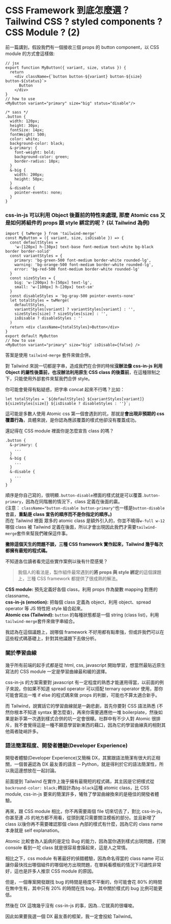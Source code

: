 # CSS Framework 到底怎麼選？Tailwind CSS ? styled components ? CSS Module ? (2)

前一篇講到，假設我們有一個接收三個 props 的 button component，以 CSS module 的方式會這樣做:

```
// jsx
export function MyButton({ variant, size, status }) {
  return
    <div className={`button button-${variant} button-${size} button-${status}`>
      Button
    </div>
}
// how to use
<MyButton variant="primary" size="big" status="disable"/>
```

```
/* sass */
.button {
  width: 120px;
  height: 30px;
  fontSize: 14px;
  fontWeight: 500;
  color: white;
  background-color: black;
  &-primary: {
    font-weight: bold;
    background-color: green;
    border-radius: 10px;
  }
  &-big {
    width: 200px;
    height: 50px;
  }
  &-disable {
    pointer-events: none;
  }
}
```

### css-in-js 可以利用 **Object 後蓋前**的特性來處理, 那麼 Atomic css 又是如何將組件的 props 跟 style 綁定的呢？ (以 Tailwind 為例)

```
import { twMerge } from 'tailwind-merge'
const MyButton = ({ variant, size, isDisable }) => {
  const defaultStyles =
    'w-[120px] h-[30px] text-base font-medium text-white bg-black border border-solid'
  const variantStyles = {
    primary: 'bg-green-500 font-medium border-white rounded-lg',
    warning: 'bg-orange-500 font-medium border-white rounded-lg',
    error: 'bg-red-500 font-medium border-white rounded-lg'
  }
  const sizeStyles = {
    big: 'w-[200px] h-[50px] text-lg',
    small: 'w-[100px] h-[20px] text-sm'
  }
  const disableStyles = 'bg-gray-500 pointer-events-none'
  let totalStyles = twMerge(
    defaultStyles,
    variantStyles[variant] ? variantStyles[variant] : '',
    sizeStyles[size] ? sizeStyles[size] : '',
    isDisable ? disableStyles : ''
  )
  return <div className={totalStyles}>Button</div>
}
export default MyButton
// how to use
<MyButton variant="primary" size="big" isDisable={false} />
```

答案是使用 `tailwind-merge` 套件來做合併。<br>

對 Tailwind 來說一切都是字串，造成我們在合併的時候**沒辦法像 css-in-js 利用 Object 的屬性後蓋前，也沒辦法利用原生 CSS class 的後蓋前**，在這種限制之下，只能使用外部套件來幫我們合併 style。

你可能會覺得有點疑惑，把字串 concat 起來不行嗎？比如：

`` let totalStyles = `${defaultStyles} ${variantStyles[variant]} ${sizeStyles[size]} ${isDisable ? disableStyles : ''}`; ``

這可能是多數人使用 Atomic css 第一個會遇到的坑，那就是**會出現非預期的 css 覆蓋行為**，具體來說，是你認為應該覆蓋的樣式他卻沒有覆蓋成功。

還記得在 CSS module 裡面你是怎麼宣告 class 的嗎？

```
.button {
  &-primary: {
    ...
  }
  &-big {
    ...
  }
  &-disable {
    ...
  }
}
```

順序是你自己寫的，很明顯`.button-disable`裡面的樣式就是可以覆蓋`.button-primary`，因為在同階層的情況下，class 定義在後面的贏。<br>
(注意： `className="button-disable button-primary"`也一樣是`button-disable`會贏，**重點是 class 宣告的順序而不是你指定的順序。)**<br>
而在 Tailwind 裡面 眾多的 atomic class 是額外引入的，你並不曉得`w-full w-12`哪個 class 被 Tailwind 定義在後面，所以才會出現因此我們才需要`tailwind-merge`套件來幫我們確保這件事。

**撇除這個天生的問題不談，三種 CSS framework 實作起來，Tailwind 幾乎每次都擁有最短的程式碼。**

不知道各位讀者看完這些實作案例以後有什麼感覺？<br>

> 我個人的看法是，製作組件最常遇到的**將 props 與 style 綁定**的這個課題上，三種 CSS framework 都提供了很成熟的解法。<br>

**CSS module:** 預先定義好各個 class，利用 props 作為變數 mapping 對應的 classname。<br>
**css-in-js (emotion):** 把每個 class 定義為 object，利用 object、spread operator 等 JS 特性把 style 組合起來。<br>
**Atomic css (Tailwind):** `button` 的每種狀態都是一個 string (class list)，利用`tailwind-merge`套件來做字串組合。<br>

我認為在這個議題上，說哪個 framework 不好用都有點牽強，但或許我們可以在這些程式碼基礎上，針對其他議題下去做分析。

### 關於學習曲線

幾乎所有前端的起手式都是從 html, css, javascript 開始學習，想當然最貼近原生寫法的 CSS module 一定是學習曲線最和緩的選擇。<br>

css-in-js 的方案需要對 javascript 有一定程度的熟悉才能運用得當，以前面的例子來說，你如果不知道 spread operator 可以搭配 ternary operator 使用，那你可能會寫出一堆 if else 的程式碼來做 props 的判斷，可能也不算太適合新手。<br>

而 Tailwind，說實話它的學習曲線就是一齣悲劇，首先你要對 CSS 語法熟悉 (不然你根本不知道 syntax 要怎麼查)，再來你需要適應他一堆 boilerplate，然後如果是新手第一次遇到樣式合併的坑一定會很矇。社群中有不少人對 Atomic 很排斥，我不會覺得這是一種不願意學習新東西的藉口，因為它的學習曲線真的相對其他兩者陡峭許多。<br>

### 語法簡潔程度、開發者體驗(Developer Experience)

開發者體驗(Developer Experience)又簡稱 DX，其實跟語法簡潔有很大的正相關，一個普遍認為 DX 最友善的語言 ─ Python，就是得利於它的語法簡潔性，所以我這邊想放在一起討論。

前面提到 Tailwind 在實作上幾乎擁有最簡短的程式碼，其主因是它把樣式從`backround-color: black;`轉設計為`bg-black`這種 atomic class，比 CSS module, css-in-js 要來的簡潔許多，犧牲了學習曲線換來的是極佳的開發者體驗。

再來，跟 CSS module 相比，你不再需要兩個 file 切來切去了，對比 css-in-js，你甚至連 JS 的地方都不用看，從頭到尾只需要關注模板的部分。並且新增了 class 以後你再不需要確認那個 class 內部的樣式有什麼，因為它的 class name 本身就是 self explanation。

Atomic 比較會為人詬病的是定位 Bug 的能力，因為當你遇到樣式出現問題，打開 console 看到一坨 class 就是很容易會躁起來，這是人之常情。

相比之下，css module 有著最好的偵錯體驗，因為命名得當的 class name 可以讓你最快找出哪個組件的哪個地方出現問題，在單純看模板的情況下可讀性非常好，這也是許多人推崇 CSS module 的原因。

但是，一個專案開發跟找 bug 的時間是極度不平衡的，你可能會花 80% 的時間在無中生有，其中只有 20% 的時間在找 bug，其中關於樣式的 bug 比例可能更低。

然後在 DX 這塊幾乎沒有 css-in-js 的事，因為...它就真的很囉唆。

因此如果要我選一個 DX 最友善的框架，我一定會投給 Tailwind。
